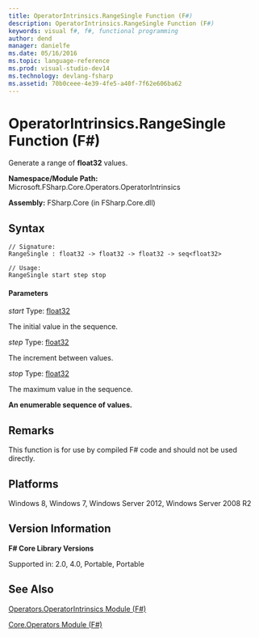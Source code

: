 ```yaml
---
title: OperatorIntrinsics.RangeSingle Function (F#)
description: OperatorIntrinsics.RangeSingle Function (F#)
keywords: visual f#, f#, functional programming
author: dend
manager: danielfe
ms.date: 05/16/2016
ms.topic: language-reference
ms.prod: visual-studio-dev14
ms.technology: devlang-fsharp
ms.assetid: 70b0ceee-4e39-4fe5-a40f-7f62e606ba62 
---
```


# OperatorIntrinsics.RangeSingle Function (F#)

Generate a range of **float32** values.

**Namespace/Module Path:** Microsoft.FSharp.Core.Operators.OperatorIntrinsics

**Assembly:** FSharp.Core (in FSharp.Core.dll)


## Syntax

```
// Signature:
RangeSingle : float32 -> float32 -> float32 -> seq<float32>

// Usage:
RangeSingle start step stop
```

#### Parameters
*start*
Type: [float32](https://msdn.microsoft.com/library/9bf674b5-ea9a-4b08-ad42-4da313b6ebf0)


The initial value in the sequence.


*step*
Type: [float32](https://msdn.microsoft.com/library/9bf674b5-ea9a-4b08-ad42-4da313b6ebf0)


The increment between values.


*stop*
Type: [float32](https://msdn.microsoft.com/library/9bf674b5-ea9a-4b08-ad42-4da313b6ebf0)


The maximum value in the sequence.



**An enumerable sequence of values.**
## Remarks
This function is for use by compiled F# code and should not be used directly.


## Platforms
Windows 8, Windows 7, Windows Server 2012, Windows Server 2008 R2


## Version Information
**F# Core Library Versions**

Supported in: 2.0, 4.0, Portable, Portable




## See Also
[Operators.OperatorIntrinsics Module &#40;F&#35;&#41;](Operators.OperatorIntrinsics-Module-%5BFSharp%5D.md)

[Core.Operators Module &#40;F&#35;&#41;](Core.Operators-Module-%5BFSharp%5D.md)

